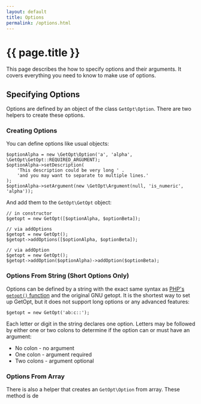 ```yaml
---
layout: default
title: Options
permalink: /options.html
---
```

# {{ page.title }}

This page describes the how to specify options and their arguments. It covers everything you need to know to make use
of options.

## Specifying Options

Options are defined by an object of the class `GetOpt\Option`. There are two helpers to create these options.

### Creating Options

You can define options like usual objects:

```php?start_inline=true
$optionAlpha = new \GetOpt\Option('a', 'alpha', \GetOpt\GetOpt::REQUIRED_ARGUMENT);
$optionAlpha->setDescription(
    'This description could be very long ' .
    'and you may want to separate to multiple lines.'
);
$optionAlpha->setArgument(new \GetOpt\Argument(null, 'is_numeric', 'alpha'));
```

And add them to the `GetOpt\GetOpt` object:

```php?start_inline=true
// in constructor
$getopt = new GetOpt([$optionAlpha, $optionBeta]);

// via addOptions
$getopt = new GetOpt();
$getopt->addOptions([$optionAlpha, $optionBeta]);

// via addOption
$getopt = new GetOpt();
$getopt->addOption($optionAlpha)->addOption($optionBeta);
```

### Options From String (Short Options Only)

Options can be defined by a string with the exact same syntax as 
[PHP's `getopt()` function](http://php.net/manual/en/function.getopt.php) and the original GNU getopt. It is the
shortest way to set up GetOpt, but it does not support long options or any advanced features:

```php?start_inline=true
$getopt = new GetOpt('ab:c::');
```

Each letter or digit in the string declares one option. Letters may be followed by either one or two colons to
determine if the option can or must have an argument:

 - No colon - no argument
 - One colon - argument required
 - Two colons - argument optional

### Options From Array

There is also a helper that creates an `GetOpt\Option` from array. These method is de
